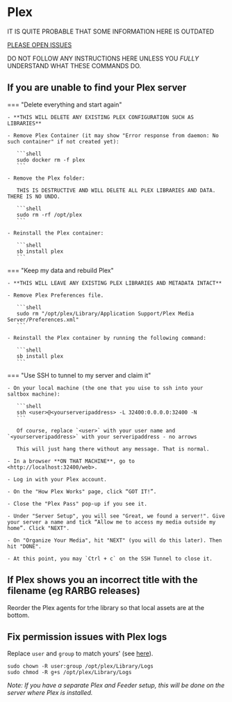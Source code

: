 # Plex

IT IS QUITE PROBABLE THAT SOME INFORMATION HERE IS OUTDATED

[PLEASE OPEN ISSUES](https://github.com/saltyorg/docs/issues)

DO NOT FOLLOW ANY INSTRUCTIONS HERE UNLESS YOU *FULLY* UNDERSTAND WHAT THESE COMMANDS DO.

## If you are unable to find your Plex server

=== "Delete everything and start again"
    
    - **THIS WILL DELETE ANY EXISTING PLEX CONFIGURATION SUCH AS LIBRARIES**

    - Remove Plex Container (it may show "Error response from daemon: No such container" if not created yet):

       ```shell
       sudo docker rm -f plex
       ```

    - Remove the Plex folder:
 
       THIS IS DESTRUCTIVE AND WILL DELETE ALL PLEX LIBRARIES AND DATA.  THERE IS NO UNDO.
    
       ```shell
       sudo rm -rf /opt/plex
       ```

    - Reinstall the Plex container:

       ```shell
       sb install plex
       ```

=== "Keep my data and rebuild Plex"

    - **THIS WILL LEAVE ANY EXISTING PLEX LIBRARIES AND METADATA INTACT**

    - Remove Plex Preferences file.

       ```shell
       sudo rm "/opt/plex/Library/Application Support/Plex Media Server/Preferences.xml"
       ```

    - Reinstall the Plex container by running the following command:

       ```shell
       sb install plex
       ```

=== "Use SSH to tunnel to my server and claim it"

    - On your local machine (the one that you uise to ssh into your saltbox machine):

       ```shell
       ssh <user>@<yourserveripaddress> -L 32400:0.0.0.0:32400 -N
       ```
       
       Of course, replace `<user>` with your user name and `<yourserveripaddress>` with your serveripaddress - no arrows
       
       This will just hang there without any message. That is normal.

    - In a browser **ON THAT MACHINE**, go to <http://localhost:32400/web>.

    - Log in with your Plex account.

    - On the "How Plex Works" page, click “GOT IT!”.

    - Close the "Plex Pass" pop-up if you see it.

    - Under "Server Setup", you will see "Great, we found a server!". Give your server a name and tick “Allow me to access my media outside my home”. Click "NEXT".

    - On "Organize Your Media", hit "NEXT" (you will do this later). Then hit "DONE".

    - At this point, you may `Ctrl + c` on the SSH Tunnel to close it.

## If Plex shows you an incorrect title with the filename (eg RARBG releases)

Reorder the Plex agents for trhe library so that local assets are at the bottom.

## Fix permission issues with Plex logs

Replace `user` and `group` to match yours' (see [here](../System#find-your-user-id-uid-and-group-id-gid)).

```shell
sudo chown -R user:group /opt/plex/Library/Logs
sudo chmod -R g+s /opt/plex/Library/Logs
```

_Note: If you have a separate Plex and Feeder setup, this will be done on the server where Plex is installed._
